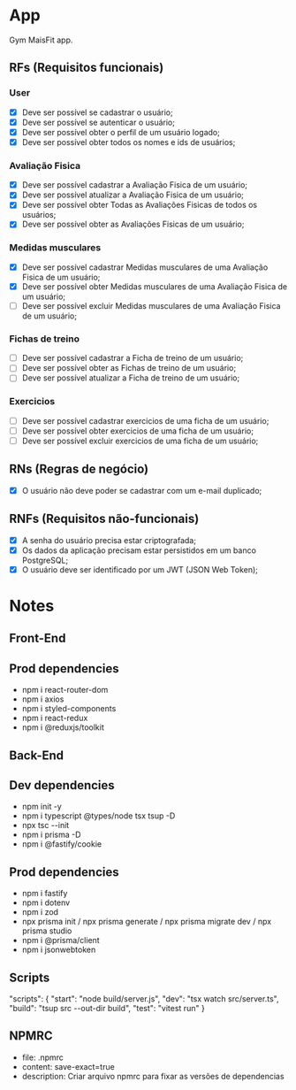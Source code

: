 # App

Gym MaisFit app.

## RFs (Requisitos funcionais)

### User

- [x] Deve ser possível se cadastrar o usuário;
- [x] Deve ser possível se autenticar o usuário;
- [x] Deve ser possível obter o perfil de um usuário logado;
- [x] Deve ser possível obter todos os nomes e ids de usuários;

### Avaliação Fisica

- [x] Deve ser possível cadastrar a Avaliação Fisica de um usuário;
- [x] Deve ser possível atualizar a Avaliação Fisica de um usuário;
- [x] Deve ser possível obter Todas as Avaliações Fisicas de todos os usuários;
- [x] Deve ser possível obter as Avaliações Fisicas de um usuário;

### Medidas musculares

- [x] Deve ser possível cadastrar Medidas musculares de uma Avaliação Fisica de um usuário;
- [x] Deve ser possível obter Medidas musculares de uma Avaliação Fisica de um usuário;
- [ ] Deve ser possível excluir Medidas musculares de uma Avaliação Fisica de um usuário;

### Fichas de treino

- [ ] Deve ser possível cadastrar a Ficha de treino de um usuário;
- [ ] Deve ser possível obter as Fichas de treino de um usuário;
- [ ] Deve ser possível atualizar a Ficha de treino de um usuário;

### Exercicios

- [ ] Deve ser possível cadastrar exercicios de uma ficha de um usuário;
- [ ] Deve ser possível obter exercicios de uma ficha de um usuário;
- [ ] Deve ser possível excluir exercicios de uma ficha de um usuário;

## RNs (Regras de negócio)

- [x] O usuário não deve poder se cadastrar com um e-mail duplicado;

## RNFs (Requisitos não-funcionais)

- [x] A senha do usuário precisa estar criptografada;
- [x] Os dados da aplicação precisam estar persistidos em um banco PostgreSQL;
- [x] O usuário deve ser identificado por um JWT (JSON Web Token);

# Notes

## Front-End

## Prod dependencies

- npm i react-router-dom
- npm i axios
- npm i styled-components
- npm i react-redux
- npm i @reduxjs/toolkit

## Back-End

## Dev dependencies

- npm init -y
- npm i typescript @types/node tsx tsup -D
- npx tsc --init
- npm i prisma -D
- npm i @fastify/cookie

## Prod dependencies

- npm i fastify
- npm i dotenv
- npm i zod
- npx prisma init / npx prisma generate / npx prisma migrate dev / npx prisma studio
- npm i @prisma/client
- npm i jsonwebtoken

## Scripts

"scripts": {
"start": "node build/server.js",
"dev": "tsx watch src/server.ts",
"build": "tsup src --out-dir build",
"test": "vitest run"
}

## NPMRC

- file: .npmrc
- content: save-exact=true
- description: Criar arquivo npmrc para fixar as versões de dependencias
